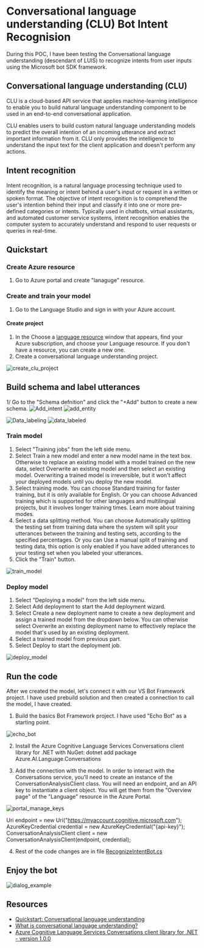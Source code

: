 # Conversational language understanding (CLU) Bot Intent Recognision
During this POC, I have been testing the Conversational language understanding (descendant of LUIS) to recognize intents from user inputs using the Microsoft bot SDK framework.

## Conversational language understanding (CLU)
CLU is a cloud-based API service that applies machine-learning intelligence to enable you to build natural language understanding component to be used in an end-to-end conversational application.

CLU enables users to build custom natural language understanding models to predict the overall intention of an incoming utterance and extract important information from it. CLU only provides the intelligence to understand the input text for the client application and doesn't perform any actions.

## Intent recognition
Intent recognition, is a natural language processing technique used to identify the meaning or intent behind a user's input or request in a written or spoken format. The objective of intent recognition is to comprehend the user's intention behind their input and classify it into one or more pre-defined categories or intents. Typically used in chatbots, virtual assistants, and automated customer service systems, intent recognition enables the computer system to accurately understand and respond to user requests or queries in real-time.

## Quickstart

### Create Azure resource
1. Go to Azure portal and create "lanaguge" resource.

### Create and train your model
1. Go to the Language Studio and sign in with your Azure account.

#### Create project
1. In the Choose a [language resource](https://language.cognitive.azure.com/) window that appears, find your Azure subscription, and choose your Language resource. If you don't have a resource, you can create a new one.
2. Create a conversational language understanding project.
<img src="https://github.com/LuciaHarcekova/CLUBotIntentRecognision/blob/master/Assets/create_clu_project.png" alt="create_clu_project"/>

## Build schema and label utterances
1/ Go to the "Schema defnition" and click the "+Add" button to create a new schema.
<img src="https://github.com/LuciaHarcekova/CLUBotIntentRecognision/blob/master/Assets/Add_intent.png" alt="Add_intent"/>
<img src="https://github.com/LuciaHarcekova/CLUBotIntentRecognision/blob/master/Assets/add_entity.png" alt="add_entity"/>


<img src="https://github.com/LuciaHarcekova/CLUBotIntentRecognision/blob/master/assets/Data_labeling.png" alt="Data_labeling"/>


<img src="https://github.com/LuciaHarcekova/CLUBotIntentRecognision/blob/master/Assets/data_labeled.png" alt="data_labeled"/>

### Train model
1. Select "Training jobs" from the left side menu.
2. Select Train a new model and enter a new model name in the text box. Otherwise to replace an existing model with a model trained on the new data, select Overwrite an existing model and then select an existing model. Overwriting a trained model is irreversible, but it won't affect your deployed models until you deploy the new model.
3. Select training mode. You can choose Standard training for faster training, but it is only available for English. Or you can choose Advanced training which is supported for other languages and multilingual projects, but it involves longer training times. Learn more about training modes.
4. Select a data splitting method. You can choose Automatically splitting the testing set from training data where the system will split your utterances between the training and testing sets, according to the specified percentages. Or you can Use a manual split of training and testing data, this option is only enabled if you have added utterances to your testing set when you labeled your utterances.
5. Click the "Train" button.
<img src="https://github.com/LuciaHarcekova/CLUBotIntentRecognision/blob/master/Assets/train_model.png" alt="train_model"/>

### Deploy model
1. Select "Deploying a model" from the left side menu.
2. Select Add deployment to start the Add deployment wizard.
3. Select Create a new deployment name to create a new deployment and assign a trained model from the dropdown below. You can otherwise select Overwrite an existing deployment name to effectively replace the model that's used by an existing deployment.
4. Select a trained model from previous part.
5. Select Deploy to start the deployment job.
<img src="https://github.com/LuciaHarcekova/CLUBotIntentRecognision/blob/master/Assets/deploy_model.png" alt="deploy_model"/>


## Run the code
After we created the model, let's connect it with our VS Bot Framework project. I have used prebuild solution and then created a connection to call the model, I have created.

1. Build the basics Bot Framework project. I have used "Echo Bot" as a starting point.
<img src="https://github.com/LuciaHarcekova/CLUBotIntentRecognision/blob/master/Assets/echo_bot.png" alt="echo_bot"/>

2. Install the Azure Cognitive Language Services Conversations client library for .NET with NuGet:
  dotnet add package Azure.AI.Language.Conversations

3. Add the connection with the model. 
In order to interact with the Conversations service, you'll need to create an instance of the ConversationAnalysisClient class. 
You will need an endpoint, and an API key to instantiate a client object. You will get them from the "Overview page" of the "Language" resource in the Azure Portal.
<img src="https://github.com/LuciaHarcekova/CLUBotIntentRecognision/blob/master/Assets/portal_manage_keys.png" alt="portal_manage_keys"/>

  Uri endpoint = new Uri("https://myaccount.cognitive.microsoft.com");
  AzureKeyCredential credential = new AzureKeyCredential("{api-key}");
  ConversationAnalysisClient client = new ConversationAnalysisClient(endpoint, credential);
  
4. Rest of the code changes are in file [RecognizeIntentBot.cs](https://github.com/LuciaHarcekova/CLUBotIntentRecognision/blob/master/CLUBotIntentRecognision/Bots/RecognizeIntentBot.cs)


## Enjoy the bot
<img src="https://github.com/LuciaHarcekova/CLUBotIntentRecognision/blob/master/Assets/dialog_example.png" alt="dialog_example"/>


## Resources
- [Quickstart: Conversational language understanding](https://learn.microsoft.com/en-us/azure/cognitive-services/language-service/conversational-language-understanding/quickstart?pivots=language-studio)
- [What is conversational language understanding?](https://learn.microsoft.com/en-us/azure/cognitive-services/language-service/conversational-language-understanding/overview)
- [Azure Cognitive Language Services Conversations client library for .NET - version 1.0.0](https://learn.microsoft.com/en-us/dotnet/api/overview/azure/ai.language.conversations-readme?view=azure-dotnet)
